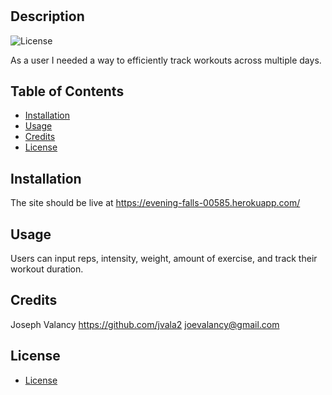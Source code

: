 # <Workout-Tracker>

## Description

![License](https://img.shields.io/badge/Liscense-MIT-blue.svg "License Badge")

As a user I needed a way to efficiently track workouts across multiple days.








## Table of Contents

- [Installation](#installation)
- [Usage](#usage)
- [Credits](#credits)
- [License](#license)


## Installation

The site should be live at https://evening-falls-00585.herokuapp.com/










## Usage

Users can input reps, intensity, weight, amount of exercise, and track their workout duration.


    







## Credits

Joseph Valancy https://github.com/jvala2 joevalancy@gmail.com














## License

- [License](https://opensource.org/liscenses/MIT)
